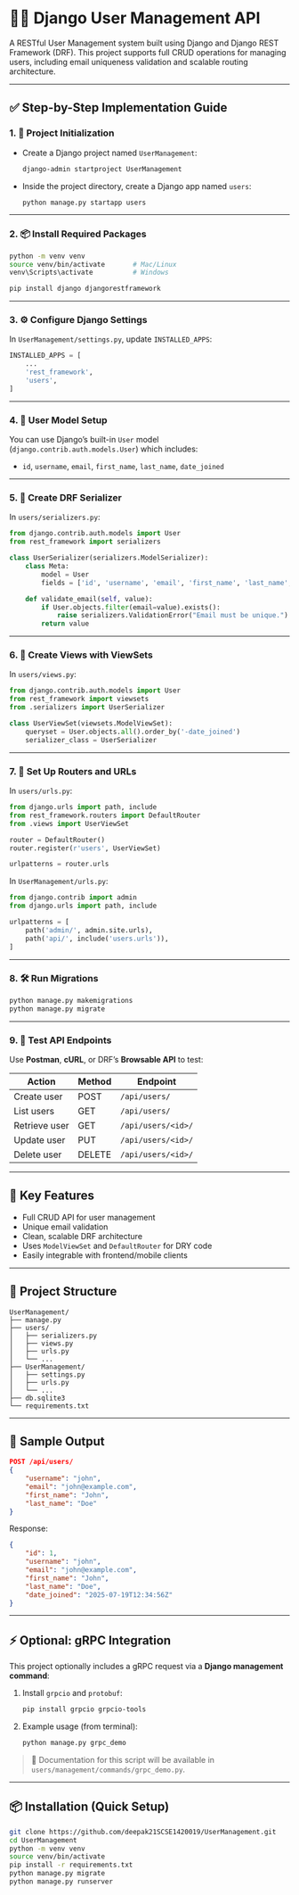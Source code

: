 

# 🧑‍💼 Django User Management API

A RESTful User Management system built using Django and Django REST Framework (DRF). This project supports full CRUD operations for managing users, including email uniqueness validation and scalable routing architecture.

---

## ✅ Step-by-Step Implementation Guide

### 1. 🚀 Project Initialization
- Create a Django project named `UserManagement`:
  ```bash
  django-admin startproject UserManagement


* Inside the project directory, create a Django app named `users`:

  ```bash
  python manage.py startapp users
  ```

---

### 2. 📦 Install Required Packages

```bash
python -m venv venv
source venv/bin/activate       # Mac/Linux
venv\Scripts\activate          # Windows

pip install django djangorestframework
```

---

### 3. ⚙️ Configure Django Settings

In `UserManagement/settings.py`, update `INSTALLED_APPS`:

```python
INSTALLED_APPS = [
    ...
    'rest_framework',
    'users',
]
```

---

### 4. 👤 User Model Setup

You can use Django’s built-in `User` model (`django.contrib.auth.models.User`) which includes:

* `id`, `username`, `email`, `first_name`, `last_name`, `date_joined`

---

### 5. 🧩 Create DRF Serializer

In `users/serializers.py`:

```python
from django.contrib.auth.models import User
from rest_framework import serializers

class UserSerializer(serializers.ModelSerializer):
    class Meta:
        model = User
        fields = ['id', 'username', 'email', 'first_name', 'last_name', 'date_joined']

    def validate_email(self, value):
        if User.objects.filter(email=value).exists():
            raise serializers.ValidationError("Email must be unique.")
        return value
```

---

### 6. 🔧 Create Views with ViewSets

In `users/views.py`:

```python
from django.contrib.auth.models import User
from rest_framework import viewsets
from .serializers import UserSerializer

class UserViewSet(viewsets.ModelViewSet):
    queryset = User.objects.all().order_by('-date_joined')
    serializer_class = UserSerializer
```

---

### 7. 🔌 Set Up Routers and URLs

In `users/urls.py`:

```python
from django.urls import path, include
from rest_framework.routers import DefaultRouter
from .views import UserViewSet

router = DefaultRouter()
router.register(r'users', UserViewSet)

urlpatterns = router.urls
```

In `UserManagement/urls.py`:

```python
from django.contrib import admin
from django.urls import path, include

urlpatterns = [
    path('admin/', admin.site.urls),
    path('api/', include('users.urls')),
]
```

---

### 8. 🛠️ Run Migrations

```bash
python manage.py makemigrations
python manage.py migrate
```

---

### 9. 🧪 Test API Endpoints

Use **Postman**, **cURL**, or DRF’s **Browsable API** to test:

| Action        | Method | Endpoint           |
| ------------- | ------ | ------------------ |
| Create user   | POST   | `/api/users/`      |
| List users    | GET    | `/api/users/`      |
| Retrieve user | GET    | `/api/users/<id>/` |
| Update user   | PUT    | `/api/users/<id>/` |
| Delete user   | DELETE | `/api/users/<id>/` |

---

## 🎯 Key Features

* Full CRUD API for user management
* Unique email validation
* Clean, scalable DRF architecture
* Uses `ModelViewSet` and `DefaultRouter` for DRY code
* Easily integrable with frontend/mobile clients

---

## 📁 Project Structure

```
UserManagement/
├── manage.py
├── users/
│   ├── serializers.py
│   ├── views.py
│   ├── urls.py
│   └── ...
├── UserManagement/
│   ├── settings.py
│   ├── urls.py
│   └── ...
├── db.sqlite3
└── requirements.txt
```

---

## 🧪 Sample Output

```json
POST /api/users/
{
    "username": "john",
    "email": "john@example.com",
    "first_name": "John",
    "last_name": "Doe"
}
```

Response:

```json
{
    "id": 1,
    "username": "john",
    "email": "john@example.com",
    "first_name": "John",
    "last_name": "Doe",
    "date_joined": "2025-07-19T12:34:56Z"
}
```

---

## ⚡ Optional: gRPC Integration

This project optionally includes a gRPC request via a **Django management command**:

1. Install `grpcio` and `protobuf`:

   ```bash
   pip install grpcio grpcio-tools
   ```

2. Example usage (from terminal):

   ```bash
   python manage.py grpc_demo
   ```

> 📘 Documentation for this script will be available in `users/management/commands/grpc_demo.py`.

---

## 📦 Installation (Quick Setup)

```bash
git clone https://github.com/deepak21SCSE1420019/UserManagement.git
cd UserManagement
python -m venv venv
source venv/bin/activate
pip install -r requirements.txt
python manage.py migrate
python manage.py runserver
```





